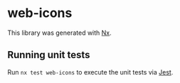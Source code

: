 # web-icons

This library was generated with [Nx](https://nx.dev).

## Running unit tests

Run `nx test web-icons` to execute the unit tests via [Jest](https://jestjs.io).
